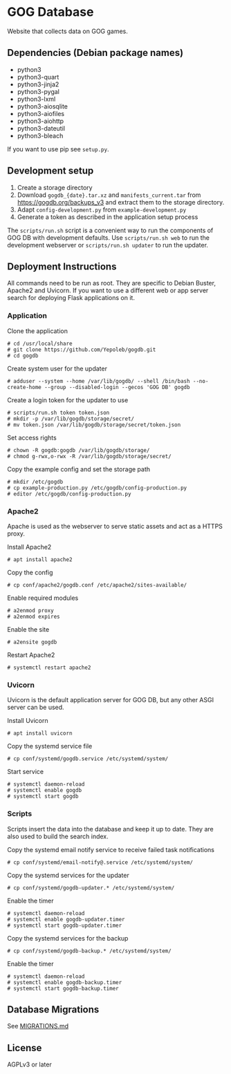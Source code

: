 # GOG Database

Website that collects data on GOG games.

## Dependencies (Debian package names)

* python3
* python3-quart
* python3-jinja2
* python3-pygal
* python3-lxml
* python3-aiosqlite
* python3-aiofiles
* python3-aiohttp
* python3-dateutil
* python3-bleach

If you want to use pip see `setup.py`.

## Development setup

1. Create a storage directory
2. Download `gogdb_{date}.tar.xz` and `manifests_current.tar` from https://gogdb.org/backups_v3 and extract them to the storage directory.
3. Adapt `config-development.py` from `example-development.py`
4. Generate a token as described in the application setup process

The `scripts/run.sh` script is a convenient way to run the components of GOG DB with development defaults. Use `scripts/run.sh web` to run the development webserver or `scripts/run.sh updater` to run the updater.

## Deployment Instructions

All commands need to be run as root. They are specific to Debian Buster, Apache2 and
Uvicorn. If you want to use a different web or app server search for deploying
Flask applications on it.

### Application

Clone the application

    # cd /usr/local/share
    # git clone https://github.com/Yepoleb/gogdb.git
    # cd gogdb

Create system user for the updater

    # adduser --system --home /var/lib/gogdb/ --shell /bin/bash --no-create-home --group --disabled-login --gecos 'GOG DB' gogdb

Create a login token for the updater to use

    # scripts/run.sh token token.json
    # mkdir -p /var/lib/gogdb/storage/secret/
    # mv token.json /var/lib/gogdb/storage/secret/token.json

Set access rights

    # chown -R gogdb:gogdb /var/lib/gogdb/storage/
    # chmod g-rwx,o-rwx -R /var/lib/gogdb/storage/secret/

Copy the example config and set the storage path

    # mkdir /etc/gogdb
    # cp example-production.py /etc/gogdb/config-production.py
    # editor /etc/gogdb/config-production.py

### Apache2

Apache is used as the webserver to serve static assets and act as a HTTPS proxy.

Install Apache2

    # apt install apache2

Copy the config

    # cp conf/apache2/gogdb.conf /etc/apache2/sites-available/

Enable required modules

    # a2enmod proxy
    # a2enmod expires

Enable the site

    # a2ensite gogdb

Restart Apache2

    # systemctl restart apache2

### Uvicorn

Uvicorn is the default application server for GOG DB, but any other ASGI server can be used.

Install Uvicorn

    # apt install uvicorn

Copy the systemd service file

    # cp conf/systemd/gogdb.service /etc/systemd/system/

Start service

    # systemctl daemon-reload
    # systemctl enable gogdb
    # systemctl start gogdb

### Scripts

Scripts insert the data into the database and keep it up to date. They are
also used to build the search index.

Copy the systemd email notify service to receive failed task notifications

    # cp conf/systemd/email-notify@.service /etc/systemd/system/

Copy the systemd services for the updater

    # cp conf/systemd/gogdb-updater.* /etc/systemd/system/
    
Enable the timer

    # systemctl daemon-reload
    # systemctl enable gogdb-updater.timer
    # systemctl start gogdb-updater.timer

Copy the systemd services for the backup

    # cp conf/systemd/gogdb-backup.* /etc/systemd/system/
    
Enable the timer

    # systemctl daemon-reload
    # systemctl enable gogdb-backup.timer
    # systemctl start gogdb-backup.timer

## Database Migrations

See [MIGRATIONS.md](MIGRATIONS.md)

## License

AGPLv3 or later

